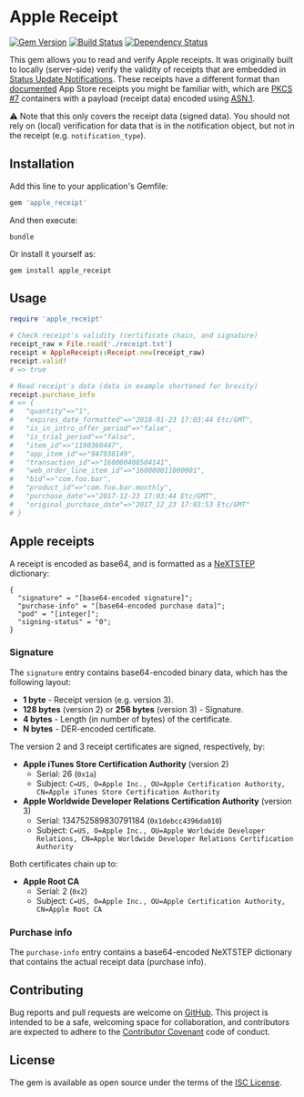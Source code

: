 # Apple Receipt

[![Gem Version](https://badge.fury.io/rb/apple_receipt.svg)](https://badge.fury.io/rb/apple_receipt)
[![Build Status](https://travis-ci.org/koenrh/apple_receipt.svg?branch=master)](https://travis-ci.org/koenrh/apple_receipt)
[![Dependency Status](https://beta.gemnasium.com/badges/github.com/koenrh/apple_receipt.svg)](https://beta.gemnasium.com/projects/github.com/koenrh/apple_receipt)

This gem allows you to read and verify Apple receipts. It was originally built
to locally (server-side) verify the validity of receipts that are embedded in
[Status Update Notifications](https://developer.apple.com/library/content/documentation/NetworkingInternet/Conceptual/StoreKitGuide/Chapters/Subscriptions.html#//apple_ref/doc/uid/TP40008267-CH7-SW13).
These receipts have a different format than [documented](https://developer.apple.com/library/content/releasenotes/General/ValidateAppStoreReceipt/Chapters/ValidateLocally.html#//apple_ref/doc/uid/TP40010573-CH1-SW2)
App Store receipts you might be familiar with, which are [PKCS #7](https://tools.ietf.org/html/rfc2315)
containers with a payload (receipt data) encoded using [ASN.1](https://www.itu.int/itu-t/recommendations/rec.aspx?rec=X.690).

:warning: Note that this only covers the receipt data (signed data). You should
not rely on (local) verification for data that is in the notification object, but
not in the receipt (e.g. `notification_type`).

## Installation

Add this line to your application's Gemfile:

```ruby
gem 'apple_receipt'
```

And then execute:

    bundle

Or install it yourself as:

    gem install apple_receipt

## Usage

```ruby
require 'apple_receipt'

# Check receipt's validity (certificate chain, and signature)
receipt_raw = File.read('./receipt.txt')
receipt = AppleReceipt::Receipt.new(receipt_raw)
receipt.valid?
# => true

# Read receipt's data (data in example shortened for brevity)
receipt.purchase_info
# => {
#   "quantity"=>"1",
#   "expires_date_formatted"=>"2018-01-23 17:03:44 Etc/GMT",
#   "is_in_intro_offer_period"=>"false",
#   "is_trial_period"=>"false",
#   "item_id"=>"1190360447",
#   "app_item_id"=>"947936149",
#   "transaction_id"=>"160000408504141",
#   "web_order_line_item_id"=>"160000011000001",
#   "bid"=>"com.foo.bar",
#   "product_id"=>"com.foo.bar.monthly",
#   "purchase_date"=>"2017-12-23 17:03:44 Etc/GMT",
#   "original_purchase_date"=>"2017_12_23 17:03:53 Etc/GMT"
# }
```

## Apple receipts

A receipt is encoded as base64, and is formatted as a [NeXTSTEP](https://en.wikipedia.org/wiki/Property_list#NeXTSTEP)
dictionary:

```
{
  "signature" = "[base64-encoded signature]";
  "purchase-info" = "[base64-encoded purchase data]";
  "pod" = "[integer]";
  "signing-status" = "0";
}
```

### Signature

The `signature` entry contains base64-encoded binary data, which has the following
layout:

- **1 byte** - Receipt version (e.g. version 3).
- **128 bytes** (version 2) or **256 bytes** (version 3) - Signature.
- **4 bytes** - Length (in number of bytes) of the certificate.
- **N bytes** - DER-encoded certificate.

The version 2 and 3 receipt certificates are signed, respectively, by:

- **Apple iTunes Store Certification Authority** (version 2)
  - Serial: 26 (`0x1a`)
  - Subject: `C=US, O=Apple Inc., OU=Apple Certification Authority, CN=Apple iTunes Store Certification Authority`
- **Apple Worldwide Developer Relations Certification Authority** (version 3)
  - Serial: 134752589830791184 (`0x1debcc4396da010`)
  - Subject: `C=US, O=Apple Inc., OU=Apple Worldwide Developer Relations, CN=Apple Worldwide Developer Relations Certification Authority`

Both certificates chain up to:

- **Apple Root CA**
  - Serial: 2 (`0x2`)
  - Subject: `C=US, O=Apple Inc., OU=Apple Certification Authority, CN=Apple Root CA`

### Purchase info

The `purchase-info` entry contains a base64-encoded NeXTSTEP dictionary that contains
the actual receipt data (purchase info).

## Contributing

Bug reports and pull requests are welcome on [GitHub](https://github.com/koenrh/apple_receipt).
This project is intended to be a safe, welcoming space for collaboration, and
contributors are expected to adhere to the [Contributor Covenant](https://www.contributor-covenant.org)
code of conduct.

## License

The gem is available as open source under the terms of the [ISC License](https://opensource.org/licenses/ISC).
